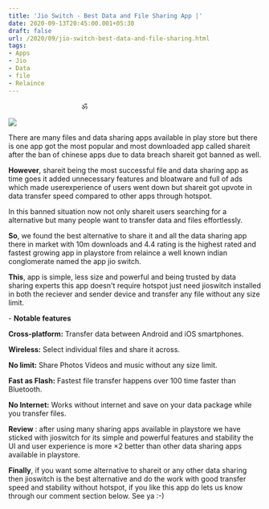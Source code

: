 ```yaml
---
title: 'Jio Switch - Best Data and File Sharing App |'
date: 2020-09-13T20:45:00.001+05:30
draft: false
url: /2020/09/jio-switch-best-data-and-file-sharing.html
tags: 
- Apps
- Jio
- Data
- file
- Relaince
---
```


                                     ॐ

  

 ![](https://lh3.googleusercontent.com/-KSCM8WGKi_s/X143mEFvMjI/AAAAAAAABm4/WKdRsGkZGq4ouT8VrsmQrbXuguH1ZZIOQCLcBGAsYHQ/s1600/1600010133640154-0.png) 

  

There are many files and data sharing apps available in play store but there is one app got the most popular and most downloaded app called shareit after the ban of chinese apps due to data breach shareit got banned as well.

  

**However**, shareit being the most successful file and data sharing app as time goes it added unnecessary features and bloatware and full of ads which made userexperience of users went down but shareit got upvote in data transfer speed compared to other apps through hotspot. 

  

In this banned situation now not only shareit users searching for a alternative but many people want to transfer data and files effortlessly.

  

**So**, we found the best alternative to share it and all the data sharing app there in market with 10m downloads and 4.4 rating is the highest rated and fastest growing app in playstore from relaince a well known indian conglomerate named the app jio switch.

  

**This**, app is simple, less size and powerful and being trusted by data sharing experts this app doesn't require hotspot just need jioswitch installed in both the reciever and sender device and transfer any file without any size limit.

  

\- **Notable features**

**Cross-platform:** Transfer data between Android and iOS smartphones.

**Wireless:** Select individual files and share it across.

**No limit:** Share Photos Videos and music without any size limit.

**Fast as Flash:** Fastest file transfer happens over 100 time faster than Bluetooth.

**No Internet:** Works without internet and save on your data package while you transfer files.

**Review** : after using many sharing apps available in playstore we have sticked with jioswitch for its simple and powerful features and stability the UI and user experience is more ×2 better than other data sharing apps available in playstore.

**Finally**, if you want some alternative to shareit or any other data sharing then jioswitch is the best alternative and do the work with good transfer speed and stability without hotspot, if you like this app do lets us know through our comment section below. See ya :-)